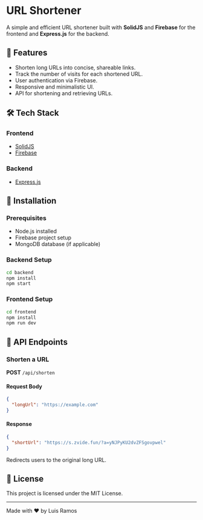 # URL Shortener

A simple and efficient URL shortener built with **SolidJS** and **Firebase** for the frontend and **Express.js** for the backend.

## 🚀 Features

- Shorten long URLs into concise, shareable links.
- Track the number of visits for each shortened URL.
- User authentication via Firebase.
- Responsive and minimalistic UI.
- API for shortening and retrieving URLs.

## 🛠️ Tech Stack

### Frontend
- [SolidJS](https://www.solidjs.com/)
- [Firebase](https://firebase.google.com/)

### Backend
- [Express.js](https://expressjs.com/)

## 🔧 Installation

### Prerequisites
- Node.js installed
- Firebase project setup
- MongoDB database (if applicable)

### Backend Setup
```sh
cd backend
npm install
npm start
```

### Frontend Setup
```sh
cd frontend
npm install
npm run dev
```

## 📌 API Endpoints

### Shorten a URL
**POST** `/api/shorten`
#### Request Body
```json
{
  "longUrl": "https://example.com"
}
```
#### Response
```json
{
  "shortUrl": "https://s.zvide.fun/?a=yNJPyKU2dvZFSgovpwel"
}
```


Redirects users to the original long URL.

## 📜 License

This project is licensed under the MIT License.

---

Made with ❤️ by Luis Ramos

